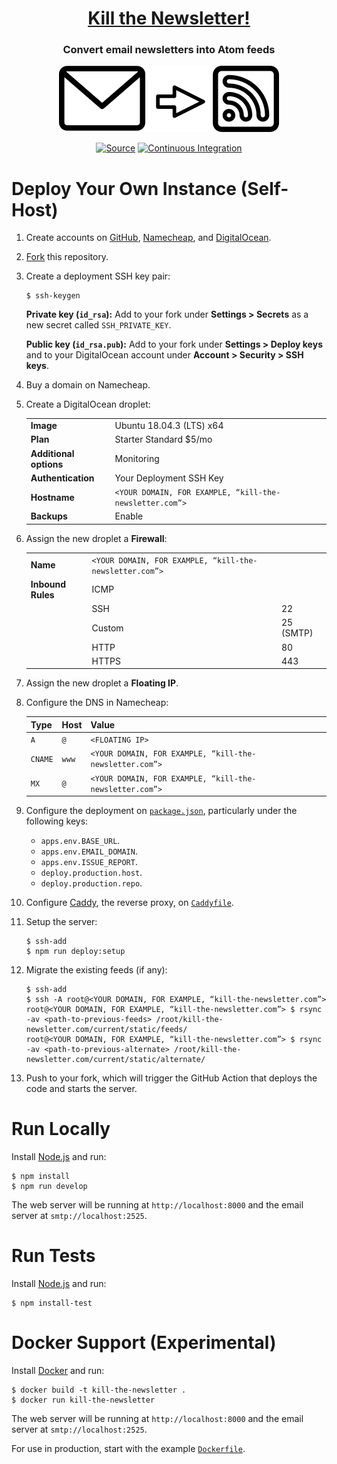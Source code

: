 <h1 align="center"><a href="https://kill-the-newsletter.com">Kill the Newsletter!</a></h1>
<h3 align="center">Convert email newsletters into Atom feeds</h3>
<p align="center"><img alt="Convert email newsletters into Atom feeds" src="static/logo.svg"></p>
<p align="center">
<a href="https://github.com/leafac/kill-the-newsletter.com"><img alt="Source" src="https://img.shields.io/badge/Source---"></a>
<a href="https://github.com/leafac/kill-the-newsletter.com/actions"><img alt="Continuous Integration" src="https://github.com/leafac/kill-the-newsletter.com/workflows/.github/workflows/main.yml/badge.svg"></a>
</p>

# Deploy Your Own Instance (Self-Host)

1. Create accounts on [GitHub](https://github.com), [Namecheap](https://www.namecheap.com), and [DigitalOcean](https://www.digitalocean.com).

2. [Fork](https://github.com/leafac/kill-the-newsletter.com/fork) this repository.

3. Create a deployment SSH key pair:

   ```console
   $ ssh-keygen
   ```

   **Private key (`id_rsa`):** Add to your fork under **Settings > Secrets** as a new secret called `SSH_PRIVATE_KEY`.

   **Public key (`id_rsa.pub`):** Add to your fork under **Settings > Deploy keys** and to your DigitalOcean account under **Account > Security > SSH keys**.

4. Buy a domain on Namecheap.

5. Create a DigitalOcean droplet:

   |                        |                                                         |
   | ---------------------- | ------------------------------------------------------- |
   | **Image**              | Ubuntu 18.04.3 (LTS) x64                                |
   | **Plan**               | Starter Standard \$5/mo                                 |
   | **Additional options** | Monitoring                                              |
   | **Authentication**     | Your Deployment SSH Key                                 |
   | **Hostname**           | `<YOUR DOMAIN, FOR EXAMPLE, “kill-the-newsletter.com”>` |
   | **Backups**            | Enable                                                  |

6. Assign the new droplet a **Firewall**:

   |                   |                                                         |           |
   | ----------------- | ------------------------------------------------------- | --------- |
   | **Name**          | `<YOUR DOMAIN, FOR EXAMPLE, “kill-the-newsletter.com”>` |           |
   | **Inbound Rules** | ICMP                                                    |           |
   |                   | SSH                                                     | 22        |
   |                   | Custom                                                  | 25 (SMTP) |
   |                   | HTTP                                                    | 80        |
   |                   | HTTPS                                                   | 443       |

7. Assign the new droplet a **Floating IP**.

8. Configure the DNS in Namecheap:

   | Type    | Host  | Value                                                   |
   | ------- | ----- | ------------------------------------------------------- |
   | `A`     | `@`   | `<FLOATING IP>`                                         |
   | `CNAME` | `www` | `<YOUR DOMAIN, FOR EXAMPLE, “kill-the-newsletter.com”>` |
   | `MX`    | `@`   | `<YOUR DOMAIN, FOR EXAMPLE, “kill-the-newsletter.com”>` |

9. Configure the deployment on [`package.json`](package.json), particularly under the following keys:

   - `apps.env.BASE_URL`.
   - `apps.env.EMAIL_DOMAIN`.
   - `apps.env.ISSUE_REPORT`.
   - `deploy.production.host`.
   - `deploy.production.repo`.

10. Configure [Caddy](https://caddyserver.com), the reverse proxy, on [`Caddyfile`](Caddyfile).

11. Setup the server:

    ```console
    $ ssh-add
    $ npm run deploy:setup
    ```

12. Migrate the existing feeds (if any):

    ```console
    $ ssh-add
    $ ssh -A root@<YOUR DOMAIN, FOR EXAMPLE, “kill-the-newsletter.com”>
    root@<YOUR DOMAIN, FOR EXAMPLE, “kill-the-newsletter.com”> $ rsync -av <path-to-previous-feeds> /root/kill-the-newsletter.com/current/static/feeds/
    root@<YOUR DOMAIN, FOR EXAMPLE, “kill-the-newsletter.com”> $ rsync -av <path-to-previous-alternate> /root/kill-the-newsletter.com/current/static/alternate/
    ```

13. Push to your fork, which will trigger the GitHub Action that deploys the code and starts the server.

# Run Locally

Install [Node.js](https://nodejs.org/) and run:

```console
$ npm install
$ npm run develop
```

The web server will be running at `http://localhost:8000` and the email server at `smtp://localhost:2525`.

# Run Tests

Install [Node.js](https://nodejs.org/) and run:

```console
$ npm install-test
```

# Docker Support (Experimental)

Install [Docker](https://www.docker.com/) and run:

```console
$ docker build -t kill-the-newsletter .
$ docker run kill-the-newsletter
```

The web server will be running at `http://localhost:8000` and the email server at `smtp://localhost:2525`.

For use in production, start with the example [`Dockerfile`](Dockerfile).
